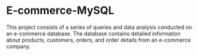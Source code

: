 # E-commerce-MySQL
This project consists of a series of queries and data analysis conducted on an e-commerce database. The database contains detailed information about products, customers, orders, and order details from an e-commerce company.
